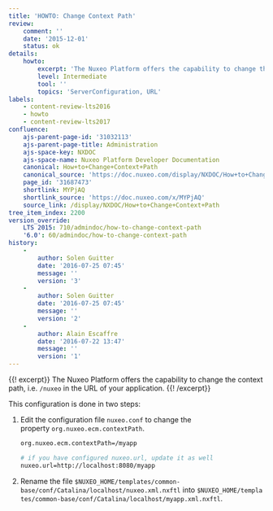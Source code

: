 ```yaml
---
title: 'HOWTO: Change Context Path'
review:
    comment: ''
    date: '2015-12-01'
    status: ok
details:
    howto:
        excerpt: 'The Nuxeo Platform offers the capability to change the context path, i.e. /nuxeo in the URL of your application.'
        level: Intermediate
        tool: ''
        topics: 'ServerConfiguration, URL'
labels:
    - content-review-lts2016
    - howto
    - content-review-lts2017
confluence:
    ajs-parent-page-id: '31032113'
    ajs-parent-page-title: Administration
    ajs-space-key: NXDOC
    ajs-space-name: Nuxeo Platform Developer Documentation
    canonical: How+to+Change+Context+Path
    canonical_source: 'https://doc.nuxeo.com/display/NXDOC/How+to+Change+Context+Path'
    page_id: '31687473'
    shortlink: MYPjAQ
    shortlink_source: 'https://doc.nuxeo.com/x/MYPjAQ'
    source_link: /display/NXDOC/How+to+Change+Context+Path
tree_item_index: 2200
version_override:
    LTS 2015: 710/admindoc/how-to-change-context-path
    '6.0': 60/admindoc/how-to-change-context-path
history:
    -
        author: Solen Guitter
        date: '2016-07-25 07:45'
        message: ''
        version: '3'
    -
        author: Solen Guitter
        date: '2016-07-25 07:45'
        message: ''
        version: '2'
    -
        author: Alain Escaffre
        date: '2016-07-22 13:47'
        message: ''
        version: '1'
---
```


{{! excerpt}}
The Nuxeo Platform offers the capability to change the context path, i.e.&nbsp;`/nuxeo`&nbsp;in the URL of your application.
{{! /excerpt}}

This configuration is done in two steps:

1.  Edit the&nbsp;configuration file `nuxeo.conf`&nbsp;to change the property&nbsp;`org.nuxeo.ecm.contextPath`.

    ```bash
    org.nuxeo.ecm.contextPath=/myapp

    # if you have configured nuxeo.url, update it as well
    nuxeo.url=http://localhost:8080/myapp
    ```

2.  Rename the file&nbsp;`$NUXEO_HOME/templates/common-base/conf/Catalina/localhost/nuxeo.xml.nxftl`&nbsp;into&nbsp;`$NUXEO_HOME/templates/common-base/conf/Catalina/localhost/myapp.xml.nxftl`.

&nbsp;
